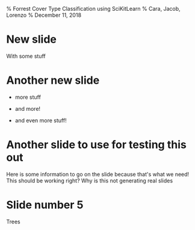 % Forrest Cover Type Classification using SciKitLearn
% Cara, Jacob, Lorenzo
% December 11, 2018

# New slide

With some stuff

# Another new slide

- more stuff
- and more!

- and even more stuff!

# Another slide to use for testing this out
Here is some information to go on the slide because that's what we need!
This should be working right?
Why is this not generating real slides

# Slide number 5
Trees

